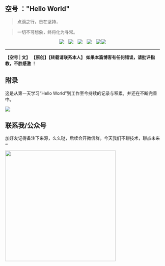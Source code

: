 ## 空号 ："Hello World"
>点滴之行，贵在坚持，

>一切不可想象，终将化为寻常。

<div align="center"><a href="https://github.com/JavaKongHao/JavaTeam#%E8%81%94%E7%B3%BB%E6%88%91%E5%85%AC%E4%BC%97%E5%8F%B7"><img src="https://img.shields.io/badge/%E4%BD%9C%E8%80%85-%E5%BE%AE%E4%BF%A1%E7%BE%A4-brightgreen"></img></a>&emsp;<a href="https://juejin.im/user/5dcd7f6f6fb9a0203d746ca4"><img src="https://img.shields.io/badge/%E5%8D%9A%E5%AE%A2-%E6%8E%98%E9%87%91-blue"></img></a>&emsp;<a href="https://github.com/JavaKongHao/JavaTeam#%E8%81%94%E7%B3%BB%E6%88%91%E5%85%AC%E4%BC%97%E5%8F%B7"><img src="https://img.shields.io/badge/%E5%85%AC%E4%BC%97%E5%8F%B7-JavaTeam-808080"></img></a>&emsp;<a href="https://blog.csdn.net/weixin_44781310"><img src="https://img.shields.io/badge/%E5%8D%9A%E5%AE%A2-CSDN-red"></img></a>&emsp;<a href="https://www.cnblogs.com/JavakongHao/"><img src="https://img.shields.io/badge/%E5%8D%9A%E5%AE%A2-%E5%8D%9A%E5%AE%A2%E5%9B%AD-brightgreen"></img></a><a href="https://segmentfault.com/u/konghao_5e12842d7729b"><img src="https://img.shields.io/badge/%E5%8D%9A%E5%AE%A2-SegmentFault-brightgreen"></img></a></div>  

----

<b>【空号 | 文】 【原创】【转载请联系本人】 如果本篇博客有任何错误，请批评指教，不胜感激 ！</b>

 

## 附录

这是从第一天学习“Hello World”到工作至今持续的记录与积累，并还在不断完善中。

![](https://user-gold-cdn.xitu.io/2019/11/21/16e8d186c91cd398?w=726&h=395&f=png&s=164561)

## 联系我/公众号
加好友记得备注下来源，么么哒，后续会开微信群。今天我们不聊技术，聊点未来~

<img height=360px src="https://user-gold-cdn.xitu.io/2019/11/30/16eb9e2e7fc9dce0?w=877&h=434&f=png&s=117216"></img> </br>

